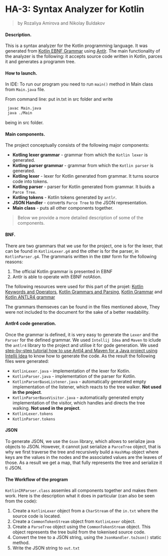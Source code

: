 # HA-3: Syntax Analyzer for Kotlin

> by Rozaliya Amirova and Nikolay Buldakov 

#### Description.
This is a syntax analyzer for the Kotlin programming language. It was generated from [Kotlin EBNF Grammar](https://kotlinlang.org/docs/reference/grammar.html) using [Antlr](http://www.antlr.org). The main functionality of the analyzer is the following: it accepts source code written in Kotlin, parces it and generates a programm tree.

#### How to launch.
In IDE: To run our program you need to run `main()` method in Main class from `Main.java` file.

From command line: put in.txt in src folder and write
 ```sh
  javac Main.java 
  java ./Main
 ```
 being in src folder.

#### Main components.

The project conceptually consists of the following major components:
* __Kotling lexer grammar__ - grammar from which the `Kotlin lexer` is generated.
* __Kotling parser grammar__ - grammar from which the `Kotlin parser` is generated.
* __Kotling lexer__ - lexer for Kotlin generated from grammar. It turns source code into tokens.
* __Kotling parser__ - parser for Kotlin generated from grammar. It buids a `Parce Tree`.
* __Kotling tokens__ - Kotlin tokens generated by `antlr`.
* __JSON Handler__ - converts `Parce Tree` to the JSON representation.
* __Main class__ - puts all other components together.

>Below we provide a more detailed description of some of the components.

#### BNF.

There are two grammars that we use for the project, one is for the lexer, that can be found in `KotlinLexer.g4` and the other is for the parser, in `KotlinParser.g4`. 
The grammaris written in the `EBNF` form for the following reasons:
1. The official Kotlin grammar is presented in EBNF
2. Antlr is able to operate with EBNF notAtion. 

The following resources were used for this part of the projet: [Kotlin Keywords and Operators](http://kotlinlang.org/docs/reference/keyword-reference.html), [Kotlin Grammars and Parsing](http://jetbrains.github.io/kotlin-spec/#_grammars_and_parsing),
[Kotlin Grammar](https://kotlinlang.org/docs/reference/grammar.html) and [Kotlin ANTLR4 grammar](https://github.com/antlr/grammars-v4/tree/master/kotlin)

The grammars themseves can be found in the files mentioned above, They were not included to the document for the sake of a better readability.

#### Antlr4 code generation. 

Once the grammar is defined, it is very easy to generate the `Lexer` and the `Parser` for the defined grammar. 
We used `Intellij Idea` and `Maven` to iclude the `antlr4` library to the project and utilise it for gode generation. We used [step-by-step tutorial how to use Antl4 and Maven for a Java project using Intellij Idea](https://habr.com/post/341138/) to know how to generate the code. As the result the following files were generated:
* `KotlinLexer.java` - implementation of the lexer for Kotlin.
* `KotlinParser.java` - implementation of the parser for Kotlin.
* `KotlinParserBaseListener.java` - automatically generated empty implementation of the listener, which reacts to the tree walker. __Not used in the project__.
* `KotlinParserBaseVisitor.java` - automatically generated empty implementation of the visitor, which handles and directs the tree walking. __Not used in the project__.
* `KotlinLexer.tokens`
* `KotlinParser.tokens`

#### JSON

To generate JSON, we use the `Gson` library, which allows to serialize java objects to JSON. However, it cannot just serialize a `ParceTree` object, that is why we first traverse the tree and recursively build a `HashMap` object where  keys are the values in the nodes and the associated values are the leaves of those.
As a result we get a map, that fully represents the tree and serialize it ti JSON.

#### The Workflow of the program 

`KotlinIRParser.class` assemles all components together and makes them work. Here is the description what it does in particular (can also be seen from the code):
1. Create a `KotlinLexer` object from a `CharStream` of the `in.txt` where the source code is located.
2. Create a `CommonTokenStream` object from `KotlinLexer` object.
3. Create a `ParseTree` object using the  `CommonTokenStream` object. This object represents the tree build from the tokenised source code.
4. Convert the tree to a JSON string, using the `JsonHandler.toJson()` static method.
5. Write the JSON string to `out.txt`
